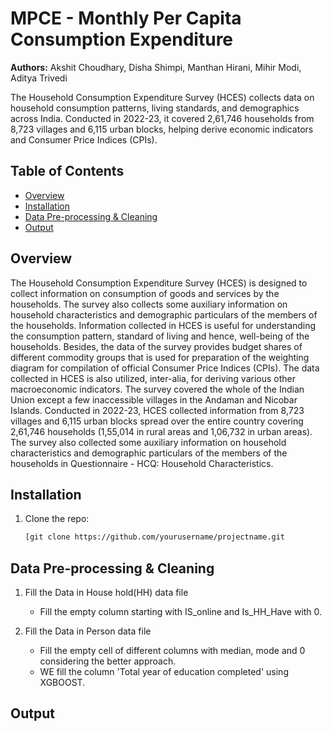 # MPCE - Monthly Per Capita Consumption Expenditure

**Authors:** 
Akshit Choudhary, Disha Shimpi, Manthan Hirani, Mihir Modi, Aditya Trivedi

The Household Consumption Expenditure Survey (HCES) collects data on household consumption patterns, living standards, and demographics across India. Conducted in 2022-23, it covered 2,61,746 households from 8,723 villages and 6,115 urban blocks, helping derive economic indicators and Consumer Price Indices (CPIs).

## Table of Contents
- [Overview](#overview)
- [Installation](#installation)
- [Data Pre-processing & Cleaning](#Data_Cleaning_&_Pre-processing)
- [Output](#output)

## Overview
The Household Consumption Expenditure Survey (HCES) is designed to collect information
on consumption of goods and services by the households. The survey also collects some
auxiliary information on household characteristics and demographic particulars of the
members of the households. Information collected in HCES is useful for understanding the
consumption pattern, standard of living and hence, well-being of the households. Besides,
the data of the survey provides budget shares of different commodity groups that is used for
preparation of the weighting diagram for compilation of official Consumer Price Indices
(CPIs). The data collected in HCES is also utilized, inter-alia, for deriving various other
macroeconomic indicators. The survey covered the whole of the Indian Union except a few
inaccessible villages in the Andaman and Nicobar Islands. Conducted in 2022-23, HCES
collected information from 8,723 villages and 6,115 urban blocks spread over the entire
country covering 2,61,746 households (1,55,014 in rural areas and 1,06,732 in urban
areas). The survey also collected some auxiliary information on household characteristics
and demographic particulars of the members of the households in Questionnaire - HCQ:
Household Characteristics.

## Installation
1. Clone the repo:
   ```bash
   [git clone https://github.com/yourusername/projectname.git

## Data Pre-processing & Cleaning
1. Fill the Data in House hold(HH) data file
      - Fill the empty column starting with IS_online and Is_HH_Have with 0.

2. Fill the Data in Person data file
      - Fill the empty cell of different columns with median, mode and 0 considering the better approach.
      - WE fill the column 'Total year of education completed' using XGBOOST.

## Output

